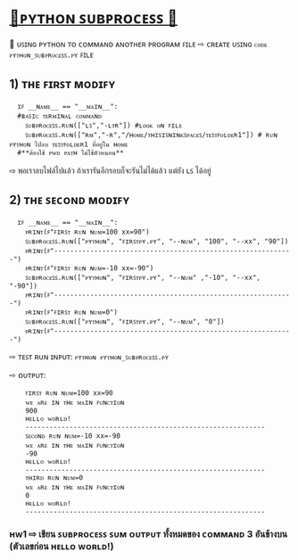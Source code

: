 # [🚩ᴘʏᴛʜᴏɴ ꜱᴜʙᴘʀᴏᴄᴇꜱꜱ 📝](https://docs.python.org/3/library/subprocess.html#using-the-subprocess-module)
💬 ᴜꜱɪɴɢ ᴘʏᴛʜᴏɴ ᴛᴏ ᴄᴏᴍᴍᴀɴᴅ ᴀɴᴏᴛʜᴇʀ ᴘʀᴏɢʀᴀᴍ ꜰɪʟᴇ
 ⇨ ᴄʀᴇᴀᴛᴇ ᴜꜱɪɴɢ ```ᴄᴏᴅᴇ ᴘʏᴛʜᴏɴ_ꜱᴜʙᴘʀᴏᴄᴇꜱꜱ.ᴘʏ``` ꜰɪʟᴇ
## 1) ᴛʜᴇ ꜰɪʀꜱᴛ ᴍᴏᴅɪꜰʏ
  ```
    ɪꜰ __ɴᴀᴍᴇ__ == "__ᴍᴀɪɴ__":
    #ʙᴀꜱɪᴄ ᴛᴇʀᴍɪɴᴀʟ ᴄᴏᴍᴍᴀɴᴅ
      ꜱᴜʙᴘʀᴏᴄᴇꜱꜱ.ʀᴜɴ(["ʟꜱ","-ʟᴛʀ"]) #ʟᴏᴏᴋ ᴏɴ ꜰɪʟᴇ
      ꜱᴜʙᴘʀᴏᴄᴇꜱꜱ.ʀᴜɴ(["ʀᴍ","-ʀ","/ʜᴏᴍᴇ/ᴛʜɪꜱɪꜱɴɪɴᴋꜱᴘᴀᴄᴇꜱ/ᴛᴇꜱᴛꜰᴏʟᴅᴇʀ1"]) # ʀᴜɴ ᴘʏᴛʜᴏɴ ไปลบ ᴛᴇꜱᴛꜰᴏʟᴅᴇʀ1 ที่อยู่ใน ʜᴏᴍᴇ
    #**ต้องใช้ ᴘᴡᴅ ᴘᴀᴛʜ ไม่ใช้ตัวหนอน**
  ```
  ⇨ พอเราลบไฟล์ไปแล้ว ถ้าเรารันอีกรอบก็จะรันไม่ได้แล้ว แต่ยัง ʟꜱ ได้อยู่
    
## 2) ᴛʜᴇ ꜱᴇᴄᴏɴᴅ ᴍᴏᴅɪꜰʏ
  ```
    ɪꜰ __ɴᴀᴍᴇ__ == "__ᴍᴀɪɴ__":
      ᴘʀɪɴᴛ(ꜰ"ꜰɪʀꜱᴛ ʀᴜɴ ɴᴜᴍ=100 xx=90")
      ꜱᴜʙᴘʀᴏᴄᴇꜱꜱ.ʀᴜɴ(["ᴘʏᴛʜᴏɴ", "ꜰɪʀꜱᴛᴘʏ.ᴘʏ", "--ɴᴜᴍ", "100", "--xx", "90"])
      ᴘʀɪɴᴛ(ꜰ"------------------------------------------------------------")
      ᴘʀɪɴᴛ(ꜰ"ꜰɪʀꜱᴛ ʀᴜɴ ɴᴜᴍ=-10 xx=-90")
      ꜱᴜʙᴘʀᴏᴄᴇꜱꜱ.ʀᴜɴ(["ᴘʏᴛʜᴏɴ", "ꜰɪʀꜱᴛᴘʏ.ᴘʏ", "--ɴᴜᴍ" ,"-10", "--xx", "-90"])
      ᴘʀɪɴᴛ(ꜰ"------------------------------------------------------------")
      ᴘʀɪɴᴛ(ꜰ"ꜰɪʀꜱᴛ ʀᴜɴ ɴᴜᴍ=0")
      ꜱᴜʙᴘʀᴏᴄᴇꜱꜱ.ʀᴜɴ(["ᴘʏᴛʜᴏɴ", "ꜰɪʀꜱᴛᴘʏ.ᴘʏ", "--ɴᴜᴍ", "0"])
      ᴘʀɪɴᴛ(ꜰ"------------------------------------------------------------")
  ```
⇨ ᴛᴇꜱᴛ ʀᴜɴ ɪɴᴘᴜᴛ: ```ᴘʏᴛʜᴏɴ ᴘʏᴛʜᴏɴ_ꜱᴜʙᴘʀᴏᴄᴇꜱꜱ.ᴘʏ```

⇨ ᴏᴜᴛᴘᴜᴛ:
  ```
      ꜰɪʀꜱᴛ ʀᴜɴ ɴᴜᴍ=100 xx=90
      ᴡᴇ ᴀʀᴇ ɪɴ ᴛʜᴇ ᴍᴀɪɴ ꜰᴜɴᴄᴛɪᴏɴ
      900
      ʜᴇʟʟᴏ ᴡᴏʀʟᴅ!
      ------------------------------------------------------------
      ꜱᴇᴄᴏɴᴅ ʀᴜɴ ɴᴜᴍ=-10 xx=-90
      ᴡᴇ ᴀʀᴇ ɪɴ ᴛʜᴇ ᴍᴀɪɴ ꜰᴜɴᴄᴛɪᴏɴ
      -90
      ʜᴇʟʟᴏ ᴡᴏʀʟᴅ!
      ------------------------------------------------------------
      ᴛʜɪʀᴅ ʀᴜɴ ɴᴜᴍ=0
      ᴡᴇ ᴀʀᴇ ɪɴ ᴛʜᴇ ᴍᴀɪɴ ꜰᴜɴᴄᴛɪᴏɴ
      0
      ʜᴇʟʟᴏ ᴡᴏʀʟᴅ!
      ------------------------------------------------------------      
   ```
### ʜᴡ1 ⇨ เขียน ꜱᴜʙᴘʀᴏᴄᴇꜱꜱ ꜱᴜᴍ ᴏᴜᴛᴘᴜᴛ ทั้งหมดของ ᴄᴏᴍᴍᴀɴᴅ 3 อันข้างบน (ตัวเลขก่อน ʜᴇʟʟᴏ ᴡᴏʀʟᴅ!)
